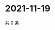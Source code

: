 # 2021-11-19

共 0 条

<!-- BEGIN WEIBO -->
<!-- 最后更新时间 Fri Nov 19 2021 12:18:52 GMT+0800 (China Standard Time) -->

<!-- END WEIBO -->
